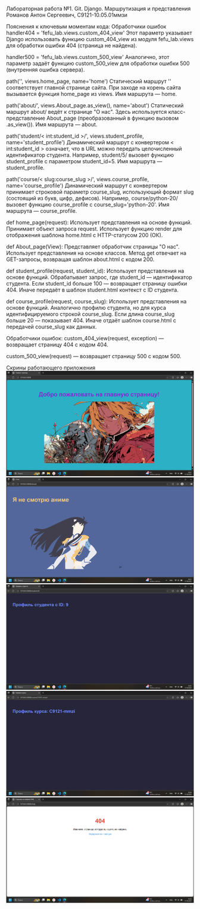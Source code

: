 Лабораторная работа №1. Git. Django. Маршрутизация и представления
Романов Антон Сергеевич, С9121-10.05.01ммзи

Пояснения к ключевым моментам кода:
Обработчики ошибок
handler404 = 'fefu_lab.views.custom_404_view'
Этот параметр указывает Django использовать функцию custom_404_view из модуля fefu_lab.views для обработки ошибки 404 (страница не найдена).

handler500 = 'fefu_lab.views.custom_500_view'
Аналогично, этот параметр задаёт функцию custom_500_view для обработки ошибки 500 (внутренняя ошибка сервера).

path('', views.home_page, name='home')
Статический маршрут '' соответствует главной странице сайта. При заходе на корень сайта вызывается функция home_page из views. Имя маршрута — home.

path('about/', views.About_page.as_view(), name='about')
Статический маршрут about/ ведёт к странице "О нас". Здесь используется класс-представление About_page (преобразованный в функцию вызовом .as_view()). Имя маршрута — about.

path('student/< int:student_id >/', views.student_profile, name='student_profile')
Динамический маршрут с конвертером < int:student_id > означает, что в URL можно передать целочисленный идентификатор студента. Например, student/5/ вызовет функцию student_profile с параметром student_id=5. Имя маршрута — student_profile.

path('course/< slug:course_slug >/', views.course_profile, name='course_profile')
Динамический маршрут с конвертером принимает строковой параметр course_slug, использующий формат slug (состоящий из букв, цифр, дефисов). Например, course/python-20/ вызовет функцию course_profile с course_slug='python-20'. Имя маршрута — course_profile.

def home_page(request):
Использует представления на основе функций.
Принимает объект запроса request.
Использует функцию render для отображения шаблона home.html с HTTP-статусом 200 (ОК).

def About_page(View):
Представляет обработчик страницы "О нас".
Использует представления на основе классов.
Метод get отвечает на GET-запросы, возвращая шаблон about.html с кодом 200.

def student_profile(request, student_id):
Использует представления на основе функций.
Обрабатывает запрос, где student_id — идентификатор студента.
Если student_id больше 100 — возвращает страницу ошибки 404.
Иначе передаёт в шаблон student.html контекст с ID студента.

def course_profile(request, course_slug):
Использует представления на основе функций.
Аналогично профилю студента, но для курса идентифицируемого строкой course_slug.
Если длина course_slug больше 20 — показывает 404.
Иначе отдаёт шаблон course.html с передачей course_slug как данных.

Обработчики ошибок:
custom_404_view(request, exception) — возвращает страницу 404 с кодом 404.

custom_500_view(request) — возвращает страницу 500 с кодом 500.

Скрины работающего приложения
<img src="image/home.png" alt="Главная страница">
<img src="image/about.png" alt="О нас">
<img src="image/student_profile.png" alt="Профиль студента">
<img src="image/course_profile.png" alt="Профиль курса">
<img src="image/404.png" alt="Ошибка 404">